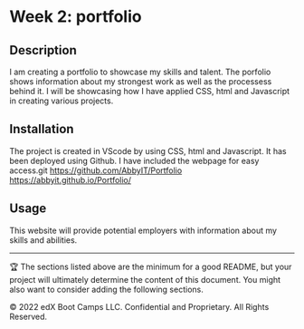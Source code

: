 # Week 2: portfolio



## Description 

I am creating a portfolio to showcase my skills and talent. The porfolio shows information about my strongest work as well as the processess behind it. I will be showcasing how I have applied CSS, html and Javascript in creating various projects. 



## Installation

The project is created in VScode by using CSS, html and Javascript. It has been deployed using Github. I have included the webpage for easy access.git
https://github.com/AbbyIT/Portfolio   
https://abbyit.github.io/Portfolio/

## Usage 

This website will provide potential employers with information about my skills and abilities. 

---

🏆 The sections listed above are the minimum for a good README, but your project will ultimately determine the content of this document. You might also want to consider adding the following sections.


© 2022 edX Boot Camps LLC. Confidential and Proprietary. All Rights Reserved.